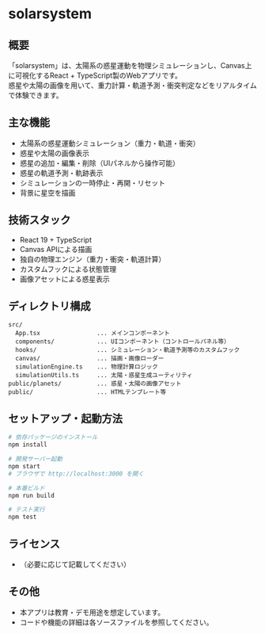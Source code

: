 # solarsystem

## 概要
「solarsystem」は、太陽系の惑星運動を物理シミュレーションし、Canvas上に可視化するReact + TypeScript製のWebアプリです。  
惑星や太陽の画像を用いて、重力計算・軌道予測・衝突判定などをリアルタイムで体験できます。

## 主な機能
- 太陽系の惑星運動シミュレーション（重力・軌道・衝突）
- 惑星や太陽の画像表示
- 惑星の追加・編集・削除（UIパネルから操作可能）
- 惑星の軌道予測・軌跡表示
- シミュレーションの一時停止・再開・リセット
- 背景に星空を描画

## 技術スタック
- React 19 + TypeScript
- Canvas APIによる描画
- 独自の物理エンジン（重力・衝突・軌道計算）
- カスタムフックによる状態管理
- 画像アセットによる惑星表示

## ディレクトリ構成
```
src/
  App.tsx                ... メインコンポーネント
  components/            ... UIコンポーネント（コントロールパネル等）
  hooks/                 ... シミュレーション・軌道予測等のカスタムフック
  canvas/                ... 描画・画像ローダー
  simulationEngine.ts    ... 物理計算ロジック
  simulationUtils.ts     ... 太陽・惑星生成ユーティリティ
public/planets/          ... 惑星・太陽の画像アセット
public/                  ... HTMLテンプレート等
```

## セットアップ・起動方法

```bash
# 依存パッケージのインストール
npm install

# 開発サーバー起動
npm start
# ブラウザで http://localhost:3000 を開く

# 本番ビルド
npm run build

# テスト実行
npm test
```

## ライセンス
- （必要に応じて記載してください）

## その他
- 本アプリは教育・デモ用途を想定しています。
- コードや機能の詳細は各ソースファイルを参照してください。
